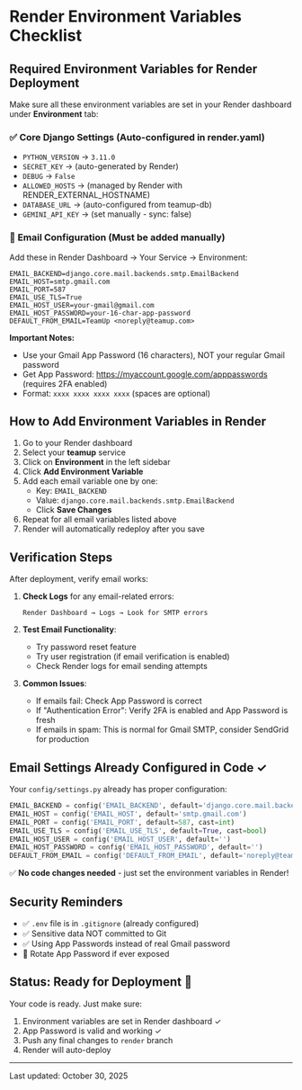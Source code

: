 # Render Environment Variables Checklist

## Required Environment Variables for Render Deployment

Make sure all these environment variables are set in your Render dashboard under **Environment** tab:

### ✅ Core Django Settings (Auto-configured in render.yaml)
- `PYTHON_VERSION` → `3.11.0`
- `SECRET_KEY` → (auto-generated by Render)
- `DEBUG` → `False`
- `ALLOWED_HOSTS` → (managed by Render with RENDER_EXTERNAL_HOSTNAME)
- `DATABASE_URL` → (auto-configured from teamup-db)
- `GEMINI_API_KEY` → (set manually - sync: false)

### 📧 Email Configuration (Must be added manually)
Add these in Render Dashboard → Your Service → Environment:

```
EMAIL_BACKEND=django.core.mail.backends.smtp.EmailBackend
EMAIL_HOST=smtp.gmail.com
EMAIL_PORT=587
EMAIL_USE_TLS=True
EMAIL_HOST_USER=your-gmail@gmail.com
EMAIL_HOST_PASSWORD=your-16-char-app-password
DEFAULT_FROM_EMAIL=TeamUp <noreply@teamup.com>
```

**Important Notes:**
- Use your Gmail App Password (16 characters), NOT your regular Gmail password
- Get App Password: https://myaccount.google.com/apppasswords (requires 2FA enabled)
- Format: `xxxx xxxx xxxx xxxx` (spaces are optional)

## How to Add Environment Variables in Render

1. Go to your Render dashboard
2. Select your **teamup** service
3. Click on **Environment** in the left sidebar
4. Click **Add Environment Variable**
5. Add each email variable one by one:
   - Key: `EMAIL_BACKEND`
   - Value: `django.core.mail.backends.smtp.EmailBackend`
   - Click **Save Changes**
6. Repeat for all email variables listed above
7. Render will automatically redeploy after you save

## Verification Steps

After deployment, verify email works:

1. **Check Logs** for any email-related errors:
   ```
   Render Dashboard → Logs → Look for SMTP errors
   ```

2. **Test Email Functionality**:
   - Try password reset feature
   - Try user registration (if email verification is enabled)
   - Check Render logs for email sending attempts

3. **Common Issues**:
   - If emails fail: Check App Password is correct
   - If "Authentication Error": Verify 2FA is enabled and App Password is fresh
   - If emails in spam: This is normal for Gmail SMTP, consider SendGrid for production

## Email Settings Already Configured in Code ✓

Your `config/settings.py` already has proper configuration:

```python
EMAIL_BACKEND = config('EMAIL_BACKEND', default='django.core.mail.backends.console.EmailBackend')
EMAIL_HOST = config('EMAIL_HOST', default='smtp.gmail.com')
EMAIL_PORT = config('EMAIL_PORT', default=587, cast=int)
EMAIL_USE_TLS = config('EMAIL_USE_TLS', default=True, cast=bool)
EMAIL_HOST_USER = config('EMAIL_HOST_USER', default='')
EMAIL_HOST_PASSWORD = config('EMAIL_HOST_PASSWORD', default='')
DEFAULT_FROM_EMAIL = config('DEFAULT_FROM_EMAIL', default='noreply@teamup.com')
```

✅ **No code changes needed** - just set the environment variables in Render!

## Security Reminders

- ✅ `.env` file is in `.gitignore` (already configured)
- ✅ Sensitive data NOT committed to Git
- ✅ Using App Passwords instead of real Gmail password
- 🔄 Rotate App Password if ever exposed

## Status: Ready for Deployment 🚀

Your code is ready. Just make sure:
1. Environment variables are set in Render dashboard ✓
2. App Password is valid and working ✓
3. Push any final changes to `render` branch
4. Render will auto-deploy

---
Last updated: October 30, 2025
